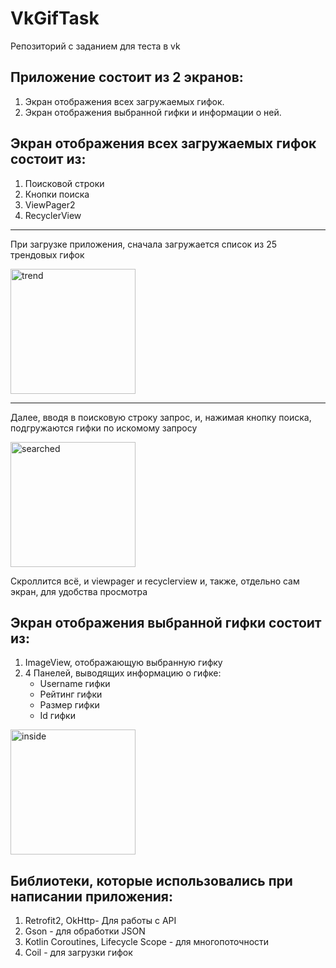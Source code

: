 # VkGifTask
Репозиторий с заданием для теста в vk
## Приложение состоит из 2 экранов:
1. Экран отображения всех загружаемых гифок.
2. Экран отображения выбранной гифки и информации о ней.

## Экран отображения всех загружаемых гифок состоит из:
1. Поисковой строки
2. Кнопки поиска
3. ViewPager2
4. RecyclerView
---
При загрузке приложения, сначала загружается список из 25 трендовых гифок


<img src="https://drive.google.com/uc?export=view&id=1FR6dh0ErqnEGuakQSY9KwRsaPVHn6jap" alt="trend" width="200"/>

---
Далее, вводя в поисковую строку запрос, и, нажимая кнопку поиска, подгружаются гифки по искомому запросу


<img src="https://drive.google.com/uc?export=view&id=1tl1ZeMOkXVEiaBEDqdTe-1Pk1BfFP74W" alt="searched" width="200"/>

Скроллится всё, и viewpager и recyclerview и, также, отдельно сам экран, для удобства просмотра
## Экран отображения выбранной гифки состоит из:
1) ImageView, отображающую выбранную гифку
2) 4 Панелей, выводящих информацию о гифке:
    * Username гифки
    * Рейтинг гифки
    * Размер гифки
    * Id гифки


<img src="https://drive.google.com/uc?export=view&id=1upweqtZKfE9hllxJ4rB2PwIN9gwlNlm6" alt="inside" width="200"/>


## Библиотеки, которые использовались при написании приложения:
1. Retrofit2, OkHttp- Для работы с API
2. Gson - для обработки JSON
3. Kotlin Coroutines, Lifecycle Scope - для многопоточности
4. Coil - для загрузки гифок
